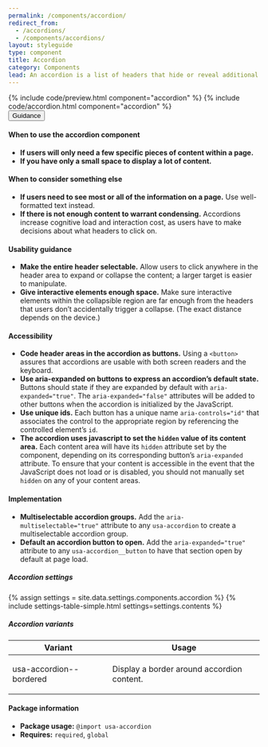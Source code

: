 ```yaml
---
permalink: /components/accordion/
redirect_from:
  - /accordions/
  - /components/accordions/
layout: styleguide
type: component
title: Accordion
category: Components
lead: An accordion is a list of headers that hide or reveal additional content when selected.
---
```


<section class="site-component-section">
  {% include code/preview.html component="accordion" %}
  {% include code/accordion.html component="accordion" %}
  <div class="usa-accordion usa-accordion--bordered site-accordion-docs">
    <button class="usa-button-unstyled usa-accordion__button"
    aria-expanded="true" aria-controls="documentation">
    Guidance
  </button>
  <div id="documentation" class="usa-accordion__content site-component-usage">
    <h4>When to use the accordion component</h4>
    <ul class="usa-content-list">
      <li><strong>If users will only need a few specific pieces of content within a page.</strong></li>
      <li><strong>If you have only a small space to display a lot of content.</strong></li>
    </ul>
    <h4>When to consider something else</h4>
    <ul class="usa-content-list">
      <li><strong>If users need to see most or all of the information on a page.</strong> Use well-formatted text instead.</li>
      <li><strong>If there is not enough content to warrant condensing.</strong> Accordions increase cognitive load and interaction cost, as users have to make decisions about what headers to click on.</li>
    </ul>
    <h4>Usability guidance</h4>
    <ul class="usa-content-list">
      <li><strong>Make the entire header selectable.</strong> Allow users to click anywhere in the header area to expand or collapse the content; a larger target is easier to manipulate.</li>
      <li><strong>Give interactive elements enough space.</strong> Make sure interactive elements within the collapsible region are far enough from the headers that users don’t accidentally trigger a collapse. (The exact distance depends on the device.)</li>
    </ul>
    <h4 class="usa-heading">Accessibility</h4>
    <ul class="usa-content-list">
      <li>
        <strong>Code header areas in the accordion as buttons.</strong> Using a <code>&lt;button&gt;</code> assures that accordions are usable with both screen readers and the keyboard.
      </li>
      <li>
        <strong>Use aria-expanded on buttons to express an accordion’s default state.</strong> Buttons should state if they are expanded by default with <code>aria-expanded=<wbr>"true"</code>. The <code>aria-expanded=<wbr>"false"</code> attributes will be added to other buttons when the accordion is initialized by the JavaScript.
        </li>
        <li>
          <strong>Use unique ids.</strong> Each button has a unique name <code>aria-controls=<wbr>"id"</code> that associates the control to the appropriate region by referencing the controlled element&rsquo;s <code>id</code>.
          </li>
          <li>
            <strong>The accordion uses javascript to set the <code>hidden</code> value of its content area.</strong> Each content area will have its <code>hidden</code> attribute set by the component, depending on its corresponding button&rsquo;s <code>aria-expanded</code> attribute. To ensure that your content is accessible in the event that the JavaScript does not load or is disabled, you should not manually set <code>hidden</code> on any of your content areas.
          </li>
        </ul>
        <h4 class="usa-heading">Implementation</h4>
        <ul class="usa-content-list">
          <li>
            <strong>Multiselectable accordion groups.</strong> Add the <code>aria-multiselectable="true"</code> attribute to any <code>usa-accordion</code> to create a multiselectable accordion group.
          </li>
          <li>
            <strong>Default an accordion button to open.</strong> Add the <code>aria-expanded="true"</code> attribute to any <code>usa-accordion__button</code> to have that section open by default at page load.
          </li>
        </ul>
        <h5 id="component-settings">Accordion settings</h5>
        {% assign settings = site.data.settings.components.accordion %}
        {% include settings-table-simple.html
          settings=settings.contents
        %}
        <h5 id="component-variants">Accordion variants</h5>
        <table class="usa-table--borderless site-table-responsive site-table-simple" aria-labelledby="component-variants">
          <thead>
            <tr>
              <th scope="col" class="flex-6">Variant</th>
              <th scope="col" class="flex-6">Usage</th>
            </tr>
          </thead>
          <tbody class="font-mono-2xs">
            <tr>
              <td data-title="Variant" class="flex-6">
                usa-accordion--bordered
              </td>
              <td data-title="Usage" class="flex-6">
                <span class="font-lang-3xs">
                  <p>Display a border around accordion content.</p>
                </span>
              </td>
            </tr>
          </tbody>
        </table>
        <h4 class="usa-heading">Package information</h4>
        <ul class="usa-content-list">
          <li>
            <strong>Package usage:</strong> <code>@import usa-accordion</code>
          </li>
          <li>
            <strong>Requires:</strong> <code>required</code>, <code>global</code>
          </li>
        </ul>
      </div>
    </div>
  </section>

